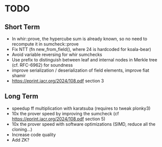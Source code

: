 # TODO

## Short Term

- In whir::prove, the hypercube sum is already known, so no need to recompute it in sumcheck::prove
- Fix NTT (fn new_from_field(), where 24 is hardcoded for koala-bear)
- Avoid variable reversing for whir sumchecks
- Use prefix to distinguish between leaf and internal nodes in Merkle tree (cf. RFC-6962) for soundness
- improve serialization / deserialization of field elements, improve fiat shamir
- https://eprint.iacr.org/2024/108.pdf section 3

## Long Term

- speedup ff multiplication with karatsuba (requires to tweak plonky3)
- 10x the prover speed by improving the sumcheck (cf https://eprint.iacr.org/2024/108.pdf section 5)
- 10x the prover speed with software optimizations (SIMD, reduce all the cloning...)
- Increase code quality
- Add ZK?